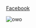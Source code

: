 [Facebook](https://www.facebook.com/darenchiew)

<html>
  <head>
    <title>Qi73</title>
    <style type="text/css" media="screen">
      .a{
      font-size:45px;
      }
      #a{
      color:#ff1a75
      }
    </style>
  </head>
  <body>
		<div>
			<img src="http://p2.qhmsg.com/t01f4aa7945a74ad99b.png" alt="owo">
		</div>
	</body>
	</html>
